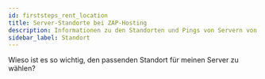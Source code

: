 ```yaml
---
id: firststeps_rent_location
title: Server-Standorte bei ZAP-Hosting
description: Informationen zu den Standorten und Pings von Servern von ZAP-Hosting - ZAP-Hosting.com Dokumentationen
sidebar_label: Standort
---
```


Wieso ist es so wichtig, den passenden Standort für meinen Server zu wählen?
